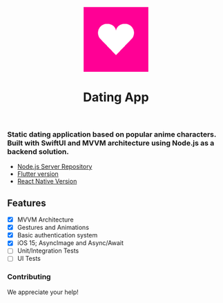 <div align="center">
<img src="https://github.com/armanabkar/DatingApp/raw/main/DatingApp/Support%20Files/Assets.xcassets/AppIcon.appiconset/1024.png" width="150" height="150" />
<h1><strong>Dating App</strong></h1>
</div>
<br>

### Static dating application based on popular anime characters. Built with SwiftUI and MVVM architecture using Node.js as a backend solution.

- [Node.js Server Repository](https://github.com/armanabkar/AnimeDating_server)
- [Flutter version](https://github.com/armanabkar/anime_dating_flutter)
- [React Native Version](https://github.com/armanabkar/AnimeDatingReactNative)

## Features

- [x] MVVM Architecture
- [x] Gestures and Animations
- [x] Basic authentication system
- [x] iOS 15; AsyncImage and Async/Await
- [ ] Unit/Integration Tests
- [ ] UI Tests

### Contributing

We appreciate your help!
